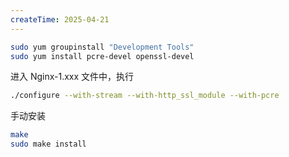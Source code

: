 ```yaml
---
createTime: 2025-04-21
---
```



```sh
sudo yum groupinstall "Development Tools"
sudo yum install pcre-devel openssl-devel
```

进入 Nginx-1.xxx 文件中，执行

```sh
./configure --with-stream --with-http_ssl_module --with-pcre 
```

手动安装

```sh
make 
sudo make install
```


